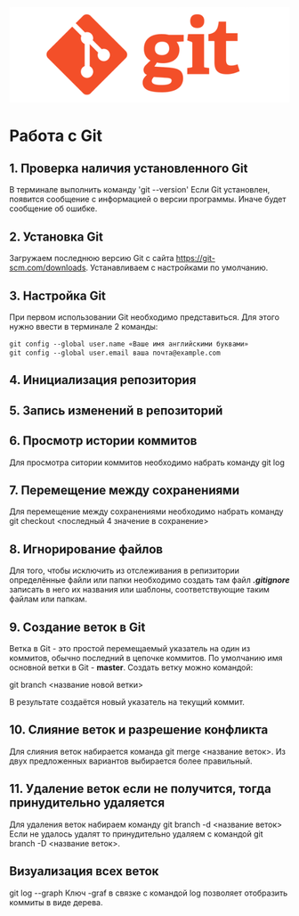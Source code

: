 ![Logo](git-logo.png)

# Работа с Git

## 1. Проверка наличия установленного Git

В терминале выполнить команду 'git --version'
Если Git установлен, появится сообщение с информацией о версии программы. Иначе будет сообщение об ошибке.

## 2. Установка Git

Загружаем последнюю версию Git c сайта  <https://git-scm.com/downloads>.
Устанавливаем с настройками по умолчанию.

## 3. Настройка Git

При первом использовании Git необходимо представиться. Для этого нужно ввести в терминале 2 команды:

```
git config --global user.name «Ваше имя английскими буквами»
git config --global user.email ваша почта@example.com
```

## 4. Инициализация репозитория

## 5. Запись изменений в репозиторий

## 6. Просмотр истории коммитов
Для просмотра ситории коммитов необходимо набрать команду 
git log 
## 7. Перемещение между сохранениями
Для перемещение между сохранениями 
необходимо набрать команду 
git checkout <последный 4 значение в сохранение>
## 8. Игнорирование файлов

Для того, чтобы исключить из отслеживания в репизитории определённые файли или папки необходимо создать там файл ***.gitignore*** записать в него их названия или шаблоны, соответствующие таким файлам или папкам.

## 9. Создание веток в Git

Ветка в Git - это простой перемещаемый указатель на один из коммитов, обычно последний в цепочке коммитов.
По умолчанию имя основной ветки в Git - **master**.
Создать ветку можно командой:

git branch <название новой ветки>

В результате создаётся новый указатель на текущий коммит.

## 10. Слияние веток и разрешение конфликта

Для слияния веток набирается команда git merge <название веток>.
Из двух предложенных вариантов выбирается более правильный.

## 11. Удаление веток если не получится, тогда принудительно удаляется

Для удаления веток набираем команду git branch -d <название веток>
Если не удалось удалят то принудительно удаляем с командой git branch -D <название веток>.

## Визуализация всех веток

git log --graph
Ключ -graf в связке с командой log позволяет отобразить коммиты в виде дерева.

